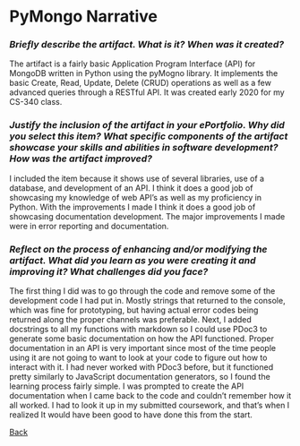 # PyMongo Narrative

### *Briefly describe the artifact. What is it? When was it created?*
The artifact is a fairly basic Application Program Interface (API) for MongoDB written in Python using the pyMogno library. It implements the basic Create, Read, Update, Delete (CRUD) operations as well as a few advanced queries through a RESTful API. It was created early 2020 for my CS-340 class.

### *Justify the inclusion of the artifact in your ePortfolio. Why did you select this item? What specific components of the artifact showcase your skills and abilities in software development? How was the artifact improved?*
I included the item because it shows use of several libraries, use of a database, and development of an API. I think it does a good job of showcasing my knowledge of web API’s as well as my proficiency in Python. With the improvements I made I think it does a good job of showcasing documentation development. The major improvements I made were in error reporting and documentation.

### *Reflect on the process of enhancing and/or modifying the artifact. What did you learn as you were creating it and improving it? What challenges did you face?*
The first thing I did was to go through the code and remove some of the development code I had put in. Mostly strings that returned to the console, which was fine for prototyping, but having actual error codes being returned along the proper channels was preferable. Next, I added docstrings to all my functions with markdown so I could use PDoc3 to generate some basic documentation on how the API functioned. Proper documentation in an API is very important since most of the time people using it are not going to want to look at your code to figure out how to interact with it. I had never worked with PDoc3 before, but it functioned pretty similarly to JavaScript documentation generators, so I found the learning process fairly simple. I was prompted to create the API documentation when I came back to the code and couldn’t remember how it all worked. I had to look it up in my submitted coursework, and that’s when I realized It would have been good to have done this from the start.

[Back](./pymongo)
